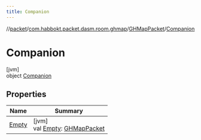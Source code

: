 ```yaml
---
title: Companion
---
```

//[packet](../../../../index.html)/[com.habbokt.packet.dasm.room.ghmap](../../index.html)/[GHMapPacket](../index.html)/[Companion](index.html)



# Companion



[jvm]\
object [Companion](index.html)



## Properties


| Name | Summary |
|---|---|
| [Empty](-empty.html) | [jvm]<br>val [Empty](-empty.html): [GHMapPacket](../index.html) |

